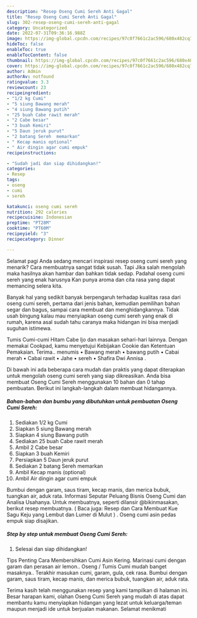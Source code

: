 ```yaml
---
description: "Resep Oseng Cumi Sereh Anti Gagal"
title: "Resep Oseng Cumi Sereh Anti Gagal"
slug: 302-resep-oseng-cumi-sereh-anti-gagal
category: Uncategorized
date: 2022-07-31T09:36:16.988Z
image: https://img-global.cpcdn.com/recipes/97c0f7661c2ac596/680x482cq70/oseng-cumi-sereh-foto-resep-utama.jpg
hideToc: false
enableToc: true
enableTocContent: false
thumbnail: https://img-global.cpcdn.com/recipes/97c0f7661c2ac596/680x482cq70/oseng-cumi-sereh-foto-resep-utama.jpg
cover: https://img-global.cpcdn.com/recipes/97c0f7661c2ac596/680x482cq70/oseng-cumi-sereh-foto-resep-utama.jpg
author: Admin
authorAv: notfound
ratingvalue: 3.3
reviewcount: 23
recipeingredient:
- "1/2 kg Cumi"
- "5 siung Bawang merah"
- "4 siung Bawang putih"
- "25 buah Cabe rawit merah"
- "2 Cabe besar"
- "3 buah Kemiri"
- "5 Daun jeruk purut"
- "2 batang Sereh  memarkan"
- " Kecap manis optional"
- " Air dingin agar cumi empuk"
recipeinstructions:

- "Sudah jadi dan siap dihidangkan!"
categories:
- Resep
tags:
- oseng
- cumi
- sereh

katakunci: oseng cumi sereh 
nutrition: 292 calories
recipecuisine: Indonesian
preptime: "PT28M"
cooktime: "PT60M"
recipeyield: "3"
recipecategory: Dinner

---
```



Selamat pagi Anda sedang mencari inspirasi resep oseng cumi sereh yang menarik? Cara membuatnya sangat tidak susah. Tapi Jika salah mengolah maka hasilnya akan hambar dan bahkan tidak sedap. Padahal oseng cumi sereh yang enak harusnya Kan punya aroma dan cita rasa yang dapat memancing selera kita.


Banyak hal yang sedikit banyak berpengaruh terhadap kualitas rasa dari oseng cumi sereh, pertama dari jenis bahan, kemudian pemilihan bahan segar dan bagus, sampai cara membuat dan menghidangkannya. Tidak usah bingung kalau mau menyiapkan oseng cumi sereh yang enak di rumah, karena asal sudah tahu caranya maka hidangan ini bisa menjadi suguhan istimewa.

Tumis Cumi-cumi Hitam Cabe Ijo dan masakan sehari-hari lainnya. Dengan memakai Cookpad, kamu menyetujui Kebijakan Cookie dan Ketentuan Pemakaian. Terima.. menumis • Bawang merah • bawang putih • Cabai merah • Cabai rawit • Jahe • sereh • Shafira Dwi Annisa .


Di bawah ini ada beberapa cara mudah dan praktis yang dapat diterapkan untuk mengolah oseng cumi sereh yang siap dikreasikan. Anda bisa membuat Oseng Cumi Sereh menggunakan 10 bahan dan 0 tahap pembuatan. Berikut ini langkah-langkah dalam membuat hidangannya.

<!--inarticleads1-->

##### Bahan-bahan dan bumbu yang dibutuhkan untuk pembuatan Oseng Cumi Sereh:

1. Sediakan 1/2 kg Cumi
1. Siapkan 5 siung Bawang merah
1. Siapkan 4 siung Bawang putih
1. Sediakan 25 buah Cabe rawit merah
1. Ambil 2 Cabe besar
1. Siapkan 3 buah Kemiri
1. Persiapkan 5 Daun jeruk purut
1. Sediakan 2 batang Sereh  memarkan
1. Ambil  Kecap manis (optional)
1. Ambil  Air dingin agar cumi empuk


Bumbui dengan garam, saus tiram, kecap manis, dan merica bubuk, tuangkan air, aduk rata. Informasi Seputar Peluang Bisnis Oseng Cumi dan Analisa Usahanya. Untuk membuatnya, seperti dilansir @bikinmasakan, berikut resep membuatnya. ( Baca juga: Resep dan Cara Membuat Kue Sagu Keju yang Lembut dan Lumer di Mulut ) ⁣. Oseng cumi asin pedas empuk siap disajikan. 

<!--inarticleads2-->

##### Step by step untuk membuat Oseng Cumi Sereh:


1. Selesai dan siap dihidangkan!

Tips Penting Cara Membersihkan Cumi Asin Kering. Marinasi cumi dengan garam dan perasan air lemon.. Oseng / Tumis Cumi mudah banget masaknya.. Terakhir masukan cumi, garam, gula, cek rasa. Bumbui dengan garam, saus tiram, kecap manis, dan merica bubuk, tuangkan air, aduk rata. 

Terima kasih telah menggunakan resep yang kami tampilkan di halaman ini. Besar harapan kami, olahan Oseng Cumi Sereh yang mudah di atas dapat membantu kamu menyiapkan hidangan yang lezat untuk keluarga/teman maupun menjadi ide untuk berjualan makanan. Selamat menikmati
